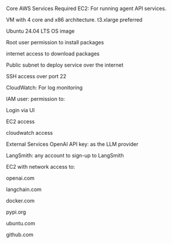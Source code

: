 Core AWS Services Required
EC2: For running agent API services. 

VM with 4 core and x86 architecture. t3.xlarge preferred

Ubuntu 24.04 LTS OS image

Root user permission to install packages

internet access to download packages

Public subnet to deploy service over the internet

SSH access over port 22

CloudWatch: For log monitoring

IAM user: permission to:

Login via UI

EC2 access

cloudwatch access

External Services
OpenAI API key: as the LLM provider

LangSmith: any account to sign-up to LangSmith

EC2 with network access to:

openai.com

langchain.com

docker.com

pypi.org

ubuntu.com

github.com


